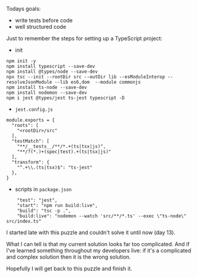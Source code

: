 Todays goals:
* write tests before code
* well structured code

Just to remember the steps for setting up a TypeScript project:
* init
```
npm init -y
npm install typescript --save-dev
npm install @types/node --save-dev
npx tsc --init --rootDir src --outDir lib --esModuleInterop --resolveJsonModule --lib es6,dom  --module commonjs
npm install ts-node --save-dev
npm install nodemon --save-dev
npm i jest @types/jest ts-jest typescript -D
```
* `jest.config.js`
```
module.exports = {
  "roots": [
    "<rootDir>/src"
  ],
  "testMatch": [
    "**/__tests__/**/*.+(ts|tsx|js)",
    "**/?(*.)+(spec|test).+(ts|tsx|js)"
  ],
  "transform": {
    "^.+\\.(ts|tsx)$": "ts-jest"
  },
}
```
* scripts in `package.json`
```
    "test": "jest",
    "start": "npm run build:live",
    "build": "tsc -p .",
    "build:live": "nodemon --watch 'src/**/*.ts' --exec \"ts-node\" src/index.ts"
```


I started late with this puzzle and couldn't solve it until now (day 13). 

What I can tell is that my current solution looks far too complicated. And if I've learned something throughout my developers live: if it's a complicated and complex solution then it is the wrong solution.

Hopefully I will get back to this puzzle and finish it.